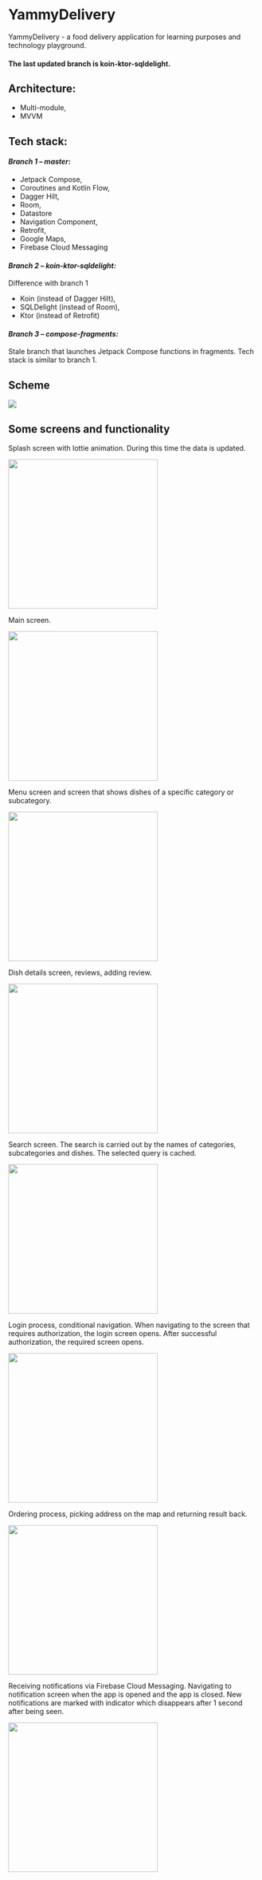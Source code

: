 # YammyDelivery

YammyDelivery - a food delivery application for learning purposes and technology playground.

#### The last updated branch is koin-ktor-sqldelight.

## Architecture:

* Multi-module,
* MVVM

## Tech stack:

#### *Branch 1 – master:*

* Jetpack Compose,
* Coroutines and Kotlin Flow,
* Dagger Hilt,
* Room,
* Datastore
* Navigation Component,
* Retrofit,
* Google Maps,
* Firebase Cloud Messaging

#### *Branch 2 – koin-ktor-sqldelight:*

Difference with branch 1

* Koin (instead of Dagger Hilt),
* SQLDelight (instead of Room),
* Ktor (instead of Retrofit)

#### *Branch 3 – compose-fragments:*

Stale branch that launches Jetpack Compose functions in fragments. Tech stack is similar to branch
1.

## Scheme

<img src="screenshots/scheme.png" />

## Some screens and functionality

Splash screen with lottie animation. During this time the data is updated.

<img src="screenshots/splash.gif"  width="300" />

Main screen.

<img src="screenshots/main.gif"  width="300" />

Menu screen and screen that shows dishes of a specific category or subcategory.

<img src="screenshots/category.gif"  width="300" />

Dish details screen, reviews, adding review.

<img src="screenshots/details.gif"  width="300" />

Search screen. The search is carried out by the names of categories, subcategories and dishes. The
selected query is cached.

<img src="screenshots/search.gif"  width="300" />

Login process, conditional navigation. When navigating to the screen that requires authorization,
the login screen opens. After successful authorization, the required screen opens.

<img src="screenshots/login.gif"  width="300" />

Ordering process, picking address on the map and returning result back.

<img src="screenshots/ordering.gif"  width="300" />

Receiving notifications via Firebase Cloud Messaging. Navigating to notification screen when the app
is opened and the app is closed. New notifications are marked with indicator which disappears after
1 second after being seen.

<img src="screenshots/notification.gif"  width="300" />

